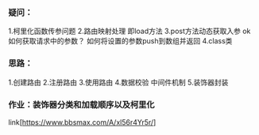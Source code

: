 
### 疑问：
1.柯里化函数传参问题
2.路由映射处理 即load方法
3.post方法动态获取入参 ok
如何获取请求中的参数？
如何将设置的参数push到数组并返回
4.class类

### 思路：
1.创建路由
2.注册路由
3.使用路由
4.数据校验 中间件机制
5.装饰器封装

### 作业：装饰器分类和加载顺序以及柯里化
link[https://www.bbsmax.com/A/xl56r4Yr5r/]
